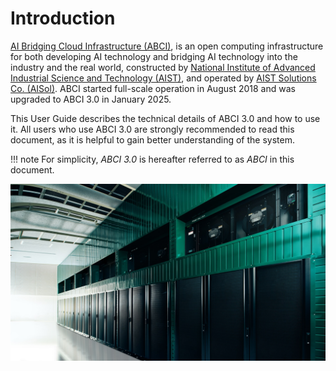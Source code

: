 # Introduction

[AI Bridging Cloud Infrastructure (ABCI)](https://abci.ai/), is an open computing infrastructure for both developing AI technology and bridging AI technology into the industry and the real world, constructed by [National Institute of Advanced Industrial Science and Technology (AIST)](https://www.aist.go.jp/index_en.html), and operated by [AIST Solutions Co. (AISol)](https://www.aist-solutions.co.jp/english/). ABCI started full-scale operation in August 2018 and was upgraded to ABCI 3.0 in January 2025.

This User Guide describes the technical details of ABCI 3.0 and how to use it. All users who use ABCI 3.0 are strongly recommended to read this document, as it is helpful to gain better understanding of the system.

!!! note
    For simplicity, *ABCI 3.0* is hereafter referred to as *ABCI* in this document.

![ABCI Overview](img/abci30_dc.jpg)
